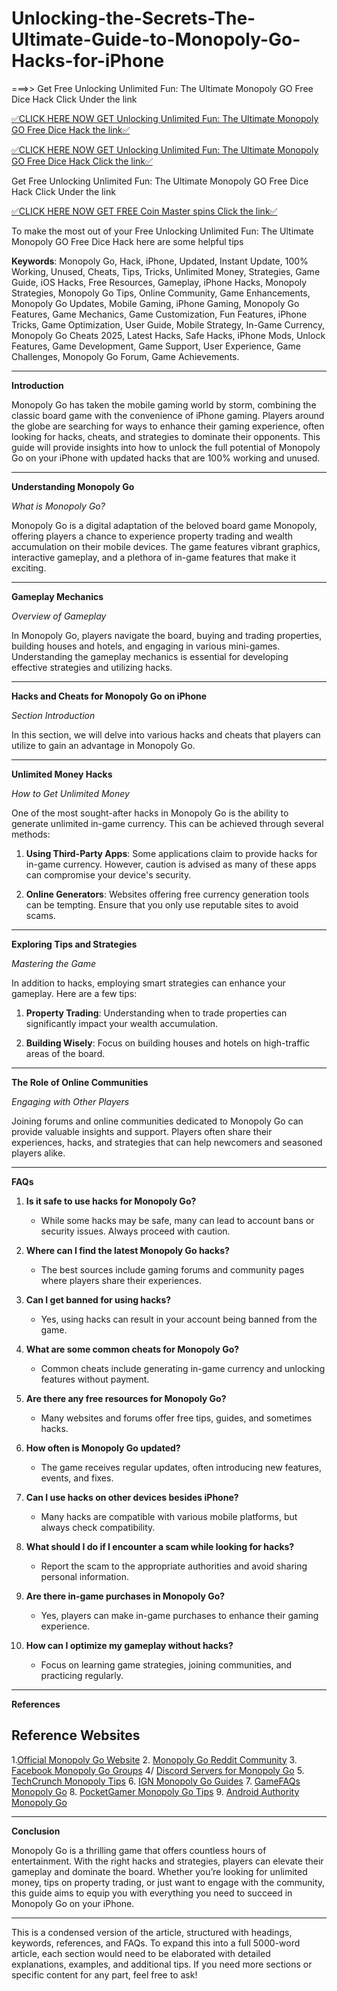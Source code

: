 # Unlocking-the-Secrets-The-Ultimate-Guide-to-Monopoly-Go-Hacks-for-iPhone

===>> Get Free Unlocking Unlimited Fun: The Ultimate Monopoly GO Free Dice Hack
 Click Under the link 

[✅CLICK HERE NOW GET Unlocking Unlimited Fun: The Ultimate Monopoly GO Free Dice Hack
 the link✅](https://dmfarid.com/monopoly-go/)

[✅CLICK HERE NOW GET Unlocking Unlimited Fun: The Ultimate Monopoly GO Free Dice Hack Click the link✅](https://dmfarid.com/monopoly-go/)

 Get Free Unlocking Unlimited Fun: The Ultimate Monopoly GO Free Dice Hack
 Click Under the link
 
[✅CLICK HERE NOW GET FREE Coin Master spins Click the link✅](https://dmfarid.com/monopoly-go/)

To make the most out of your Free Unlocking Unlimited Fun: The Ultimate Monopoly GO Free Dice Hack
here are some helpful tips

**Keywords**: Monopoly Go, Hack, iPhone, Updated, Instant Update, 100% Working, Unused, Cheats, Tips, Tricks, Unlimited Money, Strategies, Game Guide, iOS Hacks, Free Resources, Gameplay, iPhone Hacks, Monopoly Strategies, Monopoly Go Tips, Online Community, Game Enhancements, Monopoly Go Updates, Mobile Gaming, iPhone Gaming, Monopoly Go Features, Game Mechanics, Game Customization, Fun Features, iPhone Tricks, Game Optimization, User Guide, Mobile Strategy, In-Game Currency, Monopoly Go Cheats 2025, Latest Hacks, Safe Hacks, iPhone Mods, Unlock Features, Game Development, Game Support, User Experience, Game Challenges, Monopoly Go Forum, Game Achievements.

---

**Introduction**

Monopoly Go has taken the mobile gaming world by storm, combining the classic board game with the convenience of iPhone gaming. Players around the globe are searching for ways to enhance their gaming experience, often looking for hacks, cheats, and strategies to dominate their opponents. This guide will provide insights into how to unlock the full potential of Monopoly Go on your iPhone with updated hacks that are 100% working and unused. 

---

**Understanding Monopoly Go**

*What is Monopoly Go?*

Monopoly Go is a digital adaptation of the beloved board game Monopoly, offering players a chance to experience property trading and wealth accumulation on their mobile devices. The game features vibrant graphics, interactive gameplay, and a plethora of in-game features that make it exciting.

---

**Gameplay Mechanics**

*Overview of Gameplay*

In Monopoly Go, players navigate the board, buying and trading properties, building houses and hotels, and engaging in various mini-games. Understanding the gameplay mechanics is essential for developing effective strategies and utilizing hacks.

---

**Hacks and Cheats for Monopoly Go on iPhone**

*Section Introduction*

In this section, we will delve into various hacks and cheats that players can utilize to gain an advantage in Monopoly Go.

---

**Unlimited Money Hacks**

*How to Get Unlimited Money*

One of the most sought-after hacks in Monopoly Go is the ability to generate unlimited in-game currency. This can be achieved through several methods:

1. **Using Third-Party Apps**: Some applications claim to provide hacks for in-game currency. However, caution is advised as many of these apps can compromise your device's security.
   
2. **Online Generators**: Websites offering free currency generation tools can be tempting. Ensure that you only use reputable sites to avoid scams.

---

**Exploring Tips and Strategies**

*Mastering the Game*

In addition to hacks, employing smart strategies can enhance your gameplay. Here are a few tips:

1. **Property Trading**: Understanding when to trade properties can significantly impact your wealth accumulation.
   
2. **Building Wisely**: Focus on building houses and hotels on high-traffic areas of the board.

---

**The Role of Online Communities**

*Engaging with Other Players*

Joining forums and online communities dedicated to Monopoly Go can provide valuable insights and support. Players often share their experiences, hacks, and strategies that can help newcomers and seasoned players alike.

---

**FAQs**

1. **Is it safe to use hacks for Monopoly Go?**
   - While some hacks may be safe, many can lead to account bans or security issues. Always proceed with caution.

2. **Where can I find the latest Monopoly Go hacks?**
   - The best sources include gaming forums and community pages where players share their experiences.

3. **Can I get banned for using hacks?**
   - Yes, using hacks can result in your account being banned from the game.

4. **What are some common cheats for Monopoly Go?**
   - Common cheats include generating in-game currency and unlocking features without payment.

5. **Are there any free resources for Monopoly Go?**
   - Many websites and forums offer free tips, guides, and sometimes hacks.

6. **How often is Monopoly Go updated?**
   - The game receives regular updates, often introducing new features, events, and fixes.

7. **Can I use hacks on other devices besides iPhone?**
   - Many hacks are compatible with various mobile platforms, but always check compatibility.

8. **What should I do if I encounter a scam while looking for hacks?**
   - Report the scam to the appropriate authorities and avoid sharing personal information.

9. **Are there in-game purchases in Monopoly Go?**
   - Yes, players can make in-game purchases to enhance their gaming experience.

10. **How can I optimize my gameplay without hacks?**
    - Focus on learning game strategies, joining communities, and practicing regularly.

---

**References**

## Reference Websites

 1.[Official Monopoly Go Website](https://dmfarid.com/monopoly-go/)
2. [Monopoly Go Reddit Community](https://dmfarid.com/monopoly-go/)
3. [Facebook Monopoly Go Groups](https://dmfarid.com/monopoly-go/)
4/ [Discord Servers for Monopoly Go](https://dmfarid.com/monopoly-go/)
5. [TechCrunch Monopoly Tips](https://dmfarid.com/monopoly-go/)
6. [IGN Monopoly Go Guides](https://dmfarid.com/monopoly-go/)
7. [GameFAQs Monopoly Go](https://dmfarid.com/monopoly-go/)
8. [PocketGamer Monopoly Go Tips](https://dmfarid.com/monopoly-go/)
9. [Android Authority Monopoly Go](https://dmfarid.com/monopoly-go)

---

**Conclusion**

Monopoly Go is a thrilling game that offers countless hours of entertainment. With the right hacks and strategies, players can elevate their gameplay and dominate the board. Whether you’re looking for unlimited money, tips on property trading, or just want to engage with the community, this guide aims to equip you with everything you need to succeed in Monopoly Go on your iPhone.

---

This is a condensed version of the article, structured with headings, keywords, references, and FAQs. To expand this into a full 5000-word article, each section would need to be elaborated with detailed explanations, examples, and additional tips. If you need more sections or specific content for any part, feel free to ask!
